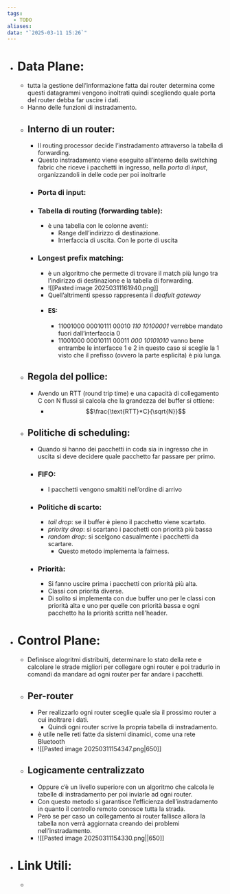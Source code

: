 ```yaml
---
tags:
  - TODO
aliases: 
data: "`2025-03-11 15:26`"
---
```

- # Data Plane:
	-  tutta la gestione dell’informazione fatta dai router determina come questi datagrammi vengono inoltrati quindi scegliendo quale porta del router debba far uscire i dati.
	- Hanno delle funzioni di instradamento.
	- ## Interno di un router:
		- Il routing processor decide l’instradamento attraverso la tabella di forwarding.
		- Questo instradamento viene eseguito all’interno della switching fabric che riceve i pacchetti in ingresso, nella _porta di input_, organizzandoli in delle code per poi inoltrarle 
		- ### Porta di input:
		- ### Tabella di routing (forwarding table):
			- è una tabella con le colonne aventi: 
				- Range dell’indirizzo di destinazione.
				- Interfaccia di uscita. Con le porte di uscita 
		- ### Longest prefix matching:
			- è un algoritmo che permette di trovare il match più lungo tra l’indirizzo di destinazione e la tabella di forwarding.
			- ![[Pasted image 20250311161940.png]]
			- Quell’altrimenti spesso rappresenta il _deafult gateway_
			- #### ES:
				- 11001000 00010111 00010 _110 10100001_ verrebbe mandato fuori dall’interfaccia 0
				- 11001000 00010111 00011 _000 10101010_ vanno bene entrambe le interfacce 1 e 2 in questo caso si sceglie la 1 visto che il prefisso (ovvero la parte esplicita) è più lunga.
	- ## Regola del pollice:
		- Avendo un RTT (round trip time) e una capacità di collegamento C con N flussi si calcola che la grandezza del buffer si ottiene:
			- $$\frac{\text{RTT}*C}{\sqrt{N}}$$
	- ## Politiche di scheduling:
		- Quando si hanno dei pacchetti in coda sia in ingresso che in uscita si deve decidere quale pacchetto far passare per primo.
		- ### FIFO:
			- I pacchetti vengono smaltiti nell’ordine di arrivo
		- ### Politiche di scarto:
			- _tail drop_: se il buffer è pieno il pacchetto viene scartato. 
			- _priority drop_: si scartano i pacchetti con priorità più bassa
			- _random drop_: si scelgono casualmente i pacchetti da scartare.
				- Questo metodo implementa la fairness.
		- ### Priorità:
			- Si fanno uscire prima i pacchetti con priorità più alta.
			- Classi con priorità diverse.
			- Di solito si implementa con due buffer uno per le classi con priorità alta e uno per quelle con priorità bassa e ogni pacchetto ha la priorità scritta nell’header. 
- # Control Plane:
	- Definisce alogritmi distribuiti, determinare lo stato della rete e calcolare le strade migliori per collegare ogni router e poi tradurlo in comandi da mandare ad ogni router per far andare i pacchetti. 
	- ## Per-router 
		- Per realizzarlo ogni router sceglie quale sia il prossimo router a cui inoltrare i dati.
			- Quindi ogni router scrive la propria tabella di instradamento.
		- è utile nelle reti fatte da sistemi dinamici, come una rete Bluetooth
		- ![[Pasted image 20250311154347.png|650]]
	- ## Logicamente centralizzato
		- Oppure c’è un livello superiore con un algoritmo che calcola le tabelle di instradamento per poi inviarle ad ogni router.   
		- Con questo metodo si garantisce l’efficienza dell’instradamento in quanto il controllo remoto conosce tutta la strada.
		- Però se per caso un collegamento ai router fallisce allora la tabella non verrà aggiornata creando dei problemi nell’instradamento.
		- ![[Pasted image 20250311154330.png||650]]
- # Link Utili:
	- 